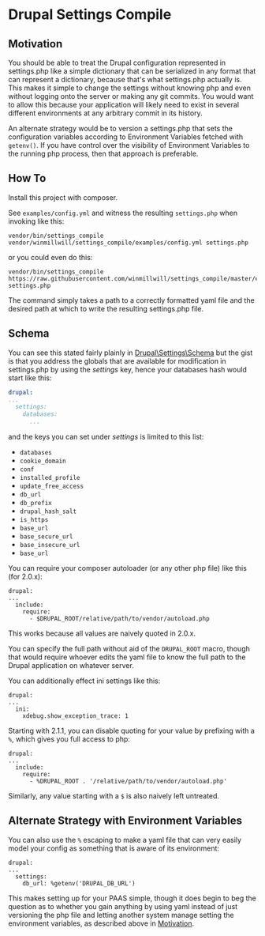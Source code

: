 # Drupal Settings Compile

## Motivation

You should be able to treat the Drupal configuration represented in settings.php
like a simple dictionary that can be serialized in any format that can represent
a dictionary, because that's what settings.php actually is. This makes it simple
to change the settings without knowing php and even without logging onto the
server or making any git commits. You would want to allow this because your
application will likely need to exist in several different environments at any
arbitrary commit in its history.

An alternate strategy would be to version a settings.php that sets the
configuration variables according to Environment Variables fetched with
`getenv()`. If you have control over the visibility of Environment Variables to
the running php process, then that approach is preferable.

## How To

Install this project with composer.

See `examples/config.yml` and witness the resulting `settings.php` when invoking
like this:

```
vendor/bin/settings_compile vendor/winmillwill/settings_compile/examples/config.yml settings.php
```

or you could even do this:

```
vendor/bin/settings_compile https://raw.githubusercontent.com/winmillwill/settings_compile/master/examples/config.yml settings.php
```

The command simply takes a path to a correctly formatted yaml file and the
desired path at which to write the resulting settings.php file.

## Schema

You can see this stated fairly plainly in
[Drupal\Settings\Schema](github.com/winmillwill/settings_compile/blob/master/src/Schema.php)
but the gist is that you address the globals that are available for modification
in settings.php by using the *settings* key, hence your databases hash would
start like this:

```yaml
drupal:
...
  settings:
    databases:
      ...
```

and the keys you can set under *settings* is limited to this list:

* `databases`
* `cookie_domain`
* `conf`
* `installed_profile`
* `update_free_access`
* `db_url`
* `db_prefix`
* `drupal_hash_salt`
* `is_https`
* `base_url`
* `base_secure_url`
* `base_insecure_url`
* `base_url`

You can require your composer autoloader (or any other php file) like this (for 2.0.x):

```
drupal:
...
  include:
    require:
      - $DRUPAL_ROOT/relative/path/to/vendor/autoload.php
```

This works because all values are naively quoted in 2.0.x.

You can specify the full path without aid of the `DRUPAL_ROOT` macro, though
that would require whoever edits the yaml file to know the full path to the
Drupal application on whatever server.

You can additionally effect ini settings like this:

```
drupal:
...
  ini:
    xdebug.show_exception_trace: 1
```

Starting with 2.1.1, you can disable quoting for your value by prefixing with
a `%`, which gives you full access to php:

```
drupal:
...
  include:
    require:
      - %DRUPAL_ROOT . '/relative/path/to/vendor/autoload.php'
```

Similarly, any value starting with a `$` is also naively left untreated.

## Alternate Strategy with Environment Variables

You can also use the `%` escaping to make a yaml file that can very easily model
your config as something that is aware of its environment:

```
drupal:
...
  settings:
    db_url: %getenv('DRUPAL_DB_URL')
```

This makes setting up for your PAAS simple, though it does begin to beg the
question as to whether you gain anything by using yaml instead of just
versioning the php file and letting another system manage setting the
environment variables, as described above in [Motivation](#motivation).
